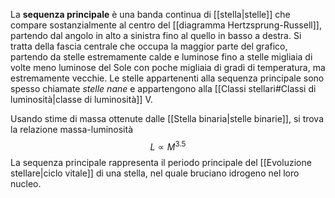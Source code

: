 La **sequenza principale** è una banda continua di [[stella|stelle]] che compare sostanzialmente al centro del [[diagramma Hertzsprung-Russell]], partendo dal angolo in alto a sinistra fino al quello in basso a destra. Si tratta della fascia centrale che occupa la maggior parte del grafico, partendo da stelle estremamente calde e luminose fino a stelle migliaia di volte meno luminose del Sole con poche migliaia di gradi di temperatura, ma estremamente vecchie. Le stelle appartenenti alla sequenza principale sono spesso chiamate *stelle nane* e appartengono alla [[Classi stellari#Classi di luminosità|classe di luminosità]] V.

Usando stime di massa ottenute dalle [[Stella binaria|stelle binarie]], si trova la relazione massa-luminosità
$$L\propto M^{3.5}$$
La sequenza principale rappresenta il periodo principale del [[Evoluzione stellare|ciclo vitale]] di una stella, nel quale bruciano idrogeno nel loro nucleo.